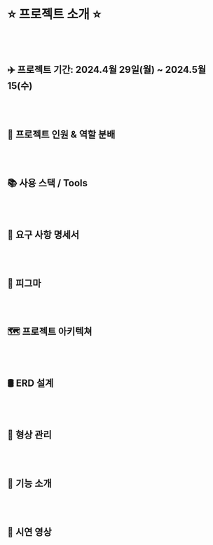 # ⭐️ 프로젝트 소개 ⭐️
<br>
<br>

## ✈️ 프로젝트 기간: 2024.4월 29일(월) ~ 2024.5월 15(수)
<br>
<br>

## 🤝 프로젝트 인원 & 역할 분배
<br>
<br>

## 📚 사용 스택 / Tools
<br>
<br>

## 🧾 요구 사항 명세서
<br>
<br>

## 🎨 피그마
<br>
<br>

## 🗺️ 프로젝트 아키텍쳐
<br>
<br>

## 🛢️ ERD 설계
<br>
<br>

## 👀 형상 관리
<br>
<br>

## 📣 기능 소개
<br>
<br>

## 🎥 시연 영상
<br>
<br>
